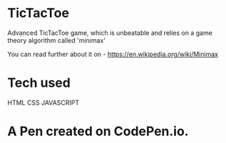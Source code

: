 # TicTacToe
Advanced TicTacToe game, which is unbeatable and relies on a game theory algorithm called 'minimax'

You can read further about it on -
https://en.wikipedia.org/wiki/Minimax

# Tech used 
HTML
CSS
JAVASCRIPT


# A Pen created on CodePen.io. 


